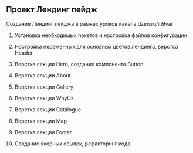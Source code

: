 ## Проект Лендинг пейдж

Создание Лендинг пейджа в рамках уроков канала dzen.ru/in9var

1. Установка необходимых пакетов и настройка файлов конфигурации

2. Настройка переменных для основных цветов лендинга, верстка Header

3. Верстка секции Hero, создание компонента Button

4. Верстка секции About

5. Верстка секции Gallery

6. Верстка секции WhyUs

7. Верстка секции Catalogue

8. Верстка секции Map

9. Верстка секции Footer

10. Создание якорных ссылок, рефакторинг кода
